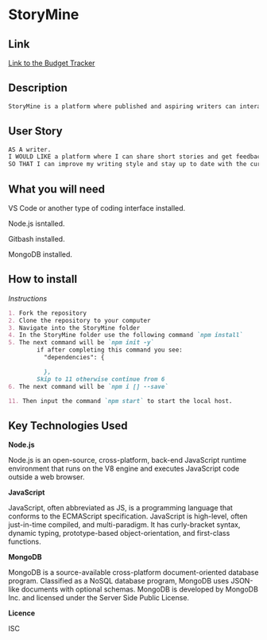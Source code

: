 # StoryMine

## Link

[Link to the Budget Tracker](https://radiant-thicket-51045.herokuapp.com/)

## Description
```md
StoryMine is a platform where published and aspiring writers can interact and share tips and tricks of the business.
```

## User Story 

```md
AS A writer.
I WOULD LIKE a platform where I can share short stories and get feedback from other published/aspiring writers.
SO THAT I can improve my writing style and stay up to date with the current writing trends.
```

## What you will need

VS Code or another type of coding interface installed.

Node.js isntalled.

Gitbash installed.

MongoDB installed.

## How to install

*Instructions*
```md
1. Fork the repository
2. Clone the repository to your computer
3. Navigate into the StoryMine folder
4. In the StoryMine folder use the following command `npm install`
5. The next command will be `npm init -y`
        if after completing this command you see: 
          "dependencies": {

          },
        Skip to 11 otherwise continue from 6
6. The next command will be `npm i [] --save`

11. Then input the command `npm start` to start the local host.
```

## Key Technologies Used

**Node.js**

Node.js is an open-source, cross-platform, back-end JavaScript runtime environment that runs on the V8 engine and executes JavaScript code outside a web browser.

**JavaScript**

JavaScript, often abbreviated as JS, is a programming language that conforms to the ECMAScript specification. JavaScript is high-level, often just-in-time compiled,
and multi-paradigm. It has curly-bracket syntax, dynamic typing, prototype-based object-orientation, and first-class functions.

**MongoDB**

MongoDB is a source-available cross-platform document-oriented database program. Classified as a NoSQL database program, MongoDB uses JSON-like documents with optional schemas. MongoDB is developed by MongoDB Inc. and licensed under the Server Side Public License.

**Licence**

ISC
